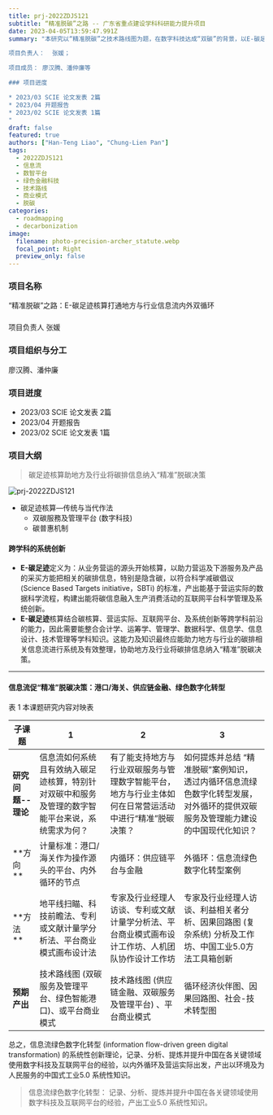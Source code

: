 ```yaml
---
title: prj-2022ZDJS121
subtitle: “精准脱碳”之路 -- 广东省重点建设学科科研能力提升项目
date: 2023-04-05T13:59:47.991Z
summary: "本研究以“精准脱碳”之技术路线图为题，在数字科技达成“双碳”的背景，以E-碳足迹创新概念与实践出发，落实国家有关政策如“数字化绿色化协同转型发展”。

项目负责人：  张媛；

项目成员： 廖汉腾、潘仲廉等

### 项目迸度

* 2023/03 SCIE 论文发表 2篇
* 2023/04 开题报告
* 2023/02 SCIE 论文发表 1篇
"
draft: false
featured: true
authors: ["Han-Teng Liao", "Chung-Lien Pan"]
tags:
  - 2022ZDJS121
  - 信息流
  - 数智平台
  - 绿色金融科技
  - 技术路线
  - 商业模式
  - 脱碳
categories:
  - roadmapping
  - decarbonization
image:
  filename: photo-precision-archer_statute.webp
  focal_point: Right
  preview_only: false
---
```



### 项目名称 
“精准脱碳”之路：E-碳足迹核算打通地方与行业信息流内外双循环

### 
项目负责人
张媛

### 项目组织与分工
廖汉腾、潘仲廉

### 项目迸度

* 2023/03 SCIE 论文发表 2篇
* 2023/04 开题报告
* 2023/02 SCIE 论文发表 1篇

### 项目大纲

> 碳足迹核算助地方及行业将碳排信息纳入“精准”脱碳决策

![prj-2022ZDJS121](prj-2022ZDJS121.png)

* 碳足迹核算—传统与当代作法
  * 双碳服務及管理平台 (数字科技)
  * 碳普惠机制

#### 跨学科的系统创新
 * **E-碳足迹**定义为：从业务营运的源头开始核算，以助力营运及下游服务及产品的采买方能把相关的碳排信息，特别是隐含碳，以符合科学减碳倡议 (Science Based Targets initiative，SBTi) 的标准，产出能基于营运实际的数据科学流程，构建出能将碳信息融入生产消费活动的互联网平台科学管理及系统创新。
 * **E-碳足迹**核算结合碳核算、营运实际、互联网平台、及系统创新等跨学科前沿的能力，因此需要能整合会计学、运筹学、管理学、数据科学、信息学、信息设计、技术管理等学科知识。这能力及知识最终应能助力地方与行业的碳排相关信息流进行系统及有效整理，协助地方及行业将碳排信息纳入“精准”脱碳决策。
  
 ---

#### 信息流促“精准”脱碳决策：港口/海关、供应链金融、绿色数字化转型

  表 1 本课题研究内容对映表
  
  |    **子课题**             |     1                                                                                                   |     2                                                                                                         |     3                                                                                                                                  |
|------------------------------|---------------------------------------------------------------------------------------------------------|---------------------------------------------------------------------------------------------------------------|----------------------------------------------------------------------------------------------------------------------------------------|
|     **研究问题--理论**    |     信息流如何系统且有效纳入碳足迹核算，特别针对双碳中和服务及管理的数字智能平台来说，系统需求为何？    |     有了能支持地方与行业双碳服务与管理数字智能平台，地方与行业主体如何在日常营运活动中进行“精准”脱碳决策？    |     如何提炼并总结   “精准脱碳”案例知识，透过内循环信息流绿色数字化转型发展，对外循环的提供双碳服务及管理能力建设的中国现代化知识？    |
|     **方向 **              |     计量标准：港口/海关作为操作源头的平台、内外循环的节点                                               |     内循环：供应链平台与金融                                                                                  |     外循环：信息流绿色数字化转型案例                                                                                                   |
|     **方法 **                    |     地平线扫瞄、科技前瞻法、专利或文献计量学分析法、平台商业模式画布设计法                              |     专家及行业经理人访谈、专利或文献计量学分析法、平台商业模式画布设计工作坊、人机团队协作设计工作坊          |     专家及行业经理人访谈、利益相关者分析、因果回路图   (复杂系统)   分析及工作坊、中国工业5.0方法工具箱创新                            |
|     **预期产出**                 |     技术路线图 (双碳服务及管理平台、绿色智能港口)、或平台商业模式                                       |     技术路线图 (供应链金融、双碳服务及管理平台)   、平台商业模式                                              |     循环经济伙伴图、因果回路图、社会-技术转型图                                                                                        |
  
  总之，信息流绿色数字化转型 (information flow-driven green digital transformation) 的系统性创新理论，记录、分析、提炼并提升中国在各关键领域使用数字科技及互联网平台的经验，以内外循环及营运实际出发，产出以环境及为人民服务的中国式工业5.0 系统性知识。
  
  >  信息流绿色数字化转型： 记录、分析、提炼并提升中国在各关键领域使用数字科技及互联网平台的经验，产出工业5.0 系统性知识。